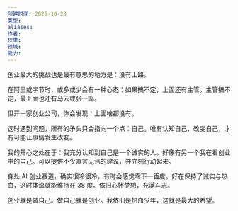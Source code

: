 ```yaml
---
创建时间: 2025-10-23
类型: 
aliases: 
作者: 
权重: 
领域: 
能力:
---
```


创业最大的挑战也是最有意思的地方是：没有上路。

在阿里或字节时，或多或少会有一种心态：如果搞不定，上面还有主管。主管搞不定，最上面也还有马云或张一鸣。

但开一家创业公司，你会发现：上面啥都没有。

这时遇到问题，所有的矛头只会指向一个点：自己。唯有认知自己、改变自己，才有可能让事情发生改变。

我的开心之处在于：我充分认知到自己是一个诚实的人。好像有另一个我在看创业中的自己。可以提供不少直言无讳的建议，并立刻行动起来。

身处 AI 创业赛道，确实很冷很冷，有时会感觉零下一百度。好在保持了诚实与热血，这时体温就能维持在 38 度。依旧心怀梦想，充满斗志。

创业就是做自己。做自己就是创业。我依旧是热血少年，这就是最大的希望。